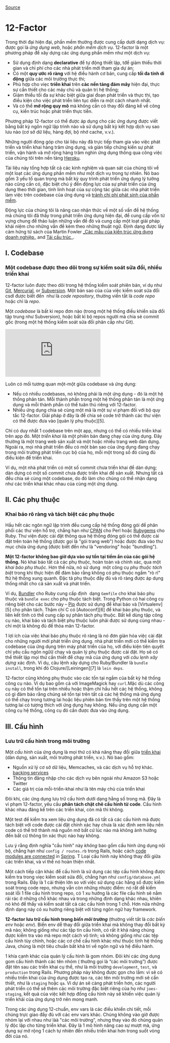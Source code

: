 
[Source](https://12factor.net/ "Permalink to The Twelve-Factor App")

# 12-Factor

Trong thời đại hiện đại, phần mềm thường được cung cấp dưới dạng dịch vụ: được gọi là _ứng dụng web_, hoặc _phần mềm dịch vụ_. 12-factor là một phương pháp để xây dựng các ứng dụng phần mềm như một dịch vụ:

* Sử dụng định dạng **declarative** để tự động thiết lập, tđể giảm thiểu thời gian và chi phí cho các nhà phát triển mới tham gia dự án;
* Có một **quy ước rõ ràng** với hệ điều hành cơ bản, cung cấp **tối đa tính di động** giữa các môi trường thực thi;
* Phù hợp cho viẹc **triển khai** trên **các nền tảng đám mây** hiện đại, thực sự cần thiết cho các máy chủ và quản trị hệ thống;
* Giảm thiểu tối đa sự khác biệt giữa giai đoạn phát triển và thực thi, tạo điều kiện cho việc phát triển liên tục diễn ra một cách nhanh nhất.
* Và có thể **mở rộng quy mô** mà không cần có thay đổi đáng kể về công cụ, kiến trúc hoặc phát triển thực tiễn.

Phương pháp 12-factor có thể được áp dụng cho các ứng dụng được viết bằng bất kỳ ngôn ngữ lập trình nào và sử dụng bất kỳ kết hợp dịch vụ sao lưu nào (cơ sở dữ liệu, hàng đợi, bộ nhớ cache, v.v.).

Những người đóng góp cho tài liệu này đã trực tiếp tham gia vào việc phát triển và triển khai hàng trăm ứng dụng, và gián tiếp chứng kiến sự phát triển, vận hành và mở rộng hàng trăm nghìn ứng dụng thông qua công việc của chúng tôi trên nền tảng [Heroku][1].

Tài liệu này tổng hợp tất cả các kinh nghiệm và quan sát của chúng tôi về một loạt các ứng dụng phần mềm như một dịch vụ trong tự nhiên.  Nó bao gồm 3 yếu tố quan trọng mà bất kỳ quy trình phát triển ứng dụng lý tưởng nào cũng cần có, đặc biệt chú ý đến động lực của sự phát triển của ứng dụng theo thời gian, tính linh hoạt của sự cộng tác giữa các nhà phát triển làm việc trên codebase của ứng dụng và [tránh chi phí phát sinh của phần mềm][2].

Động lực của chúng tôi là nâng cao nhận thức về một số vấn đề hệ thống mà chúng tôi đã thấy trong phát triển ứng dụng hiện đại, để cung cấp vốn từ vựng chung để thảo luận những vấn đề đó và cung cấp một loạt giải pháp khái niệm cho những vấn đề kèm theo những thuật ngữ. Định dạng được lấy cảm hứng từ sách của Martin Fowler [_Các mẫu của kiến trúc ứng dụng doanh nghiệp][3]_ and [Tái cấu trúc][4]_.

## I. Codebase

### Một codebase được theo dõi trong sự kiểm soát sửa đổi, nhiều triển khai

12-factor luôn được theo dõi trong hệ thống kiểm soát phiên bản, ví dụ như [Git][1], [Mercurial][2], or [Subversion][3]. Một bản sao của của việc kiểm soát sửa đổi csdl được biết đến  như là _code repository_, thường viến tắt là _code repo_ hoặc chỉ là _repo_.

Một _codebase_ là bất kì repo đơn nào (trong một hệ thống điều khiển sửa đổi tập trung như Subversion), hoặc bất kì bộ repos người mà chia sẻ commit gốc (trong một hệ thống kiểm soát sửa đổi phân cấp như Git).

![Một codebase map tới nhiều triển khai][4]

Luôn có mối tương quan một-một giữa codebase và ứng dụng:

* Nếu có nhiều codebases, nó không phải là một ứng dụng - đó là một hệ thống phân tán. Mỗi thành phần trong một hệ thống phân tán là một ứng dụng và mỗi thành phần có thể tuân thủ riêng với 12-factor.
* Nhiều ứng dụng chia sẻ cùng một mã là một sự vi phạm đối với bộ quy tắc 12-factor. Giải pháp ở đây là để chia sẻ code trở thành các thư viện có thể được đưa vào [quản lý phụ thuộc][5].

Chỉ có duy nhất 1 codebase trên một app, nhưng có thể có nhiều triển khai trên app đó. Một _triển khai_ ilà một phiên bản đang chạy của ứng dụng. Đây thường là một trang web sản xuất và một hoặc nhiều trang web dàn dựng. Ngoài ra, mọi nhà phát triển đều có một bản sao của ứng dụng đang chạy trong môi trường phát triển cục bộ của họ, mỗi một trong số đó cũng đủ điều kiện để triển khai.

Ví dụ, một nhà phát triển có một số commit chưa triển khai để dàn dựng; dàn dựng có một số commit chưa được triển khai để sản xuất. Nhưng tất cả đều chia sẻ cùng một codebase, do đó làm cho chúng có thể nhận dạng như các triển khai khác nhau của cùng một ứng dụng.

## II. Các phụ thuộc

### Khai báo rõ ràng và tách biệt các phụ thuộc

Hầu hết các ngôn ngữ lập trình đều cung cấp hệ thống đóng gói để phân phối các thư viện hỗ trợ, chẳng hạn như [CPAN][1] cho Perl hoặc [Rubygems][2] cho Ruby. Thư viện được cài đặt thông qua hệ thống đóng gói có thể được cài đặt trên toàn hệ thống (được gọi là "gói trang web") hoặc được đưa vào thư mục chứa ứng dụng (được biết đến như là  "vendoring" hoặc "bundling").

**Một 12-factor không bao giờ dựa vào sự tồn tại tiềm ẩn của các gói hệ thống.** Nó khai báo tất cả các phụ thuộc, hoàn toàn và chính xác, qua một _khai báo phụ thuộc_. Hơn thế nữa, nó sử dụng  một  công cụ _phụ thuộc tách biệt_ trong khi thực hiện để đảm bảo rằng không có phụ thuộc ngầm "rò rỉ" ftừ hệ thống xung quanh. Đặc tả phụ thuộc đầy đủ và rõ ràng được áp dụng thống nhất cho cả sản xuất và phát triển.

Ví dụ, [Bundler][3] cho Ruby cung cấp định  dạng `Gemfile` cho khai báo phụ thuộc và `bundle exec` cho phụ thuộc tách biệt. Trong Python có hai công cụ riêng biệt cho các bước này – [Pip][4] được sử dụng để khai báo và [Virtualenv][5] cho phân tách. Thậm chí C có [Autoconf][6] để khai báo phụ thuộc, và liên kết tĩnh có thể cung cấp sự phân tách phụ thuộc. Bất kể dùng tập công cụ nào, khai báo và tách biệt phụ thuộc luôn phải được sử dụng cùng nhau - chỉ một là không đủ để thỏa mãn 12-factor.

1 lợi ích của việc khai báo phụ thuộc rõ ràng là nó đơn giản hóa việc cài đặt cho những người mới phát triển ứng dụng. nhà phát triển mới có thể kiểm tra codebase của ứng dụng trên máy phát triển của họ, với điều kiện tiên quyết chỉ yêu cầu ngôn ngữữ chạy và quản lý phụ thuộc được cài đặt. Họ sẽ có thể thiết lập mọi thứ cần thiết để chạy mã của ứng dụng với _câu lẹnh xây dựng_ xác định. Ví dụ, câu lệnh xây dựng cho Ruby/Bundler là `bundle install`, trong khi đó Clojure/[Leiningen][7] là `lein deps`.

12-factor  cũng không phụ thuộc vào các tồn tại ngầm của bất kỳ hệ thống công cụ nào. Ví dụ bao gồm cả với ImageMagick hay `curl`.Mặc dù các công cụ này có thể tồn tại trên nhiều hoặc thậm chí hầu hết các hệ thống, không có gì đảm bảo rằng chúng sẽ tồn tại trên tất cả các hệ thống mà ứng dụng có thể chạy trong tương lai hoặc liệu phiên bản tìm thấy trên một hệ thống tương lai có tương thích với ứng dụng hay không. Nếu ứng dụng cần một công cụ hệ thống, công cụ đó cần được đưa vào ứng dụng.

## III. Cấu hình

### Lưu trữ cấu hình trong môi trường

Một _cấu hình_ của ứng dụng là mọi thứ có khả năng thay đổi giữa [triển khai][1] (dàn dựng, sản xuất, môi trường phát triển, v.v.). Nó bao gồm:

* Nguồn xử lý cơ sở dữ liệu, Memcaches, và các dịch vụ hỗ trợ khác. [backing services][2]
* Thông tin đăng nhập cho các dịch vụ bên ngoài như Amazon S3 hoặc Twitter
* Các giá trị của mỗi-triển-khai như là tên máy chủ của triển khai

Đôi khi, các ứng dụng lưu trữ cấu hình dưới dạng hằng số trong mã. Đây là vi phạm 12-factor, yêu cầu **phân tách chặt chẽ cấu hình từ code**. Cấu hình khác nhau đáng kể trên các triển khai, còn mã thì không.

Một test để kiểm tra xem liệu ứng dụng đã có tất cả các cấu hình mà được tách biệt với code được cài đặt chính xác hay chưa là xác định xem liệu nền code có thể trở thành mã nguồn mở bất cứ lúc nào mà không ảnh hưởng đến bất cứ thông tin xác thực nào hay không.

Lưu ý rằng định nghĩa "cầu hình" này *không* bao gồm cấu hình ứng dụng nội bộ, chẳng hạn như `config / routes.rb` trong Rails, hoặc cách [code modules are connected][3] in [Spring][4]. T Loại cấu hình này không thay đổi giữa các triển khai, và ví thể nó hoàn thiện nhất.

Một cách tiếp cận khác để cấu hình là sử dụng các tệp cấu hình không được kiểm tra trong viẹc kiểm soát sửa đổi, chẳng hạn như `config/database.yml` trong Rails. Đây là 1 cải thiện lớn so với việc sử dụng các hằng số được kiểm soát trong code repo, nhưng vẫn còn những nhược điểm: nó rất dễ kiểm soát lỗi 1 file cấu hình trong repo, có 1 xu hướng là các file cấu hình sẽ nằm rải rác ở những chỗ khác nhau và trong những định dạng khác nhau, khiên nó khó để thấy và kiểm soát tất cả các cấu hình trong 1 chỗ. Hơn nữa những định dạng này có xu hướng riêng biệt với từng ngôn ngữ hay framework.

**12-factor lưu trữ cấu hình trong _biến môi trường_** (thường viết tắt là _các biến env_ hoặc _env_). Biến env dễ thay đổi giữa triển khai mà không thay đổi bất kỳ mã nào; không giống như các tập tin cấu hình, có rất ít khả năng chúng được kiểm tra vào mã repo một cách vô tình; và không giống như các tệp cấu hình tùy chỉnh, hoặc các cơ chế cấu hình khác như thuộc tính hệ thống Java, chúng là một tiêu chuẩn bất khả tri về ngôn ngữ và hệ điều hành.

1 khía cạnh khác của quản lý cấu hình là gom nhóm. Đôi khi các ứng dụng gom cấu hình thành các tên nhóm ( thường gọi là “các môi trường”) được đặt tên sau các triển khai cụ thể, như là môi trường `development`, `test`, và `production` trong Rails. Phương pháp này không được gọn cho lắm: vì sẽ có nhiều triển khai của ứng dụng được tạo ra, các tên môi trường mới sẽ cần thiết, như là `staging` hoặc `qa`. Vì dự án sẽ càng phát triển hơn, các người phát triển có thể sẽ thêm các môi trường đặc biệt riêng của họ như `joes-staging`, kết quả của việc kết hợp đống cấu hình này sẽ khiến việc quản lý triển khải của ứng dụng trở nên mong manh.

Trong các ứng dụng 12-chuẩn, env vars là các điều khiển chi tiết, mỗi chúng trực giao đầy đủ với các env vars khác. Chúng không vào giờ được nhóm lại với nhau như làà "các môi trường", nhưng thay vào đó chúng quản lý độc lập cho từng triển khai. Đây là 1 mô hình nâng cao sự mượt mà, ứng dụng sự mở rộng 1 cách tự nhiên đến nhiều triển khai hơn trong suốt vòng đời của nó.

[1]: http://www.heroku.com/
[2]: http://blog.heroku.com/archives/2011/6/28/the_new_heroku_4_erosion_resistance_explicit_contracts/
[3]: https://books.google.com/books/about/Patterns_of_enterprise_application_archi.html?id=FyWZt5DdvFkC
[4]: https://books.google.com/books/about/Refactoring.html?id=1MsETFPD3I0C

  
